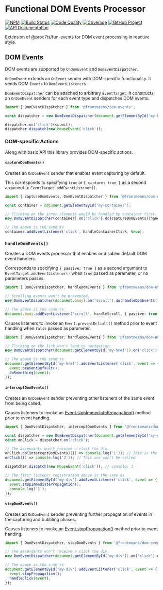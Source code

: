 # Functional DOM Events Processor

[![NPM][npm-image]][npm-url]
[![Build Status][build-status-img]][build-status-link]
[![Code Quality][quality-img]][quality-link]
[![Coverage][coverage-img]][coverage-link]
[![GitHub Project][github-image]][github-url]
[![API Documentation][api-docs-image]][api-docs-url]

Extension of [@proc7ts/fun-events] for DOM event processing in reactive style.

[npm-image]: https://img.shields.io/npm/v/@frontmeans/dom-events.svg?logo=npm
[npm-url]: https://www.npmjs.com/package/@frontmeans/dom-events
[build-status-img]: https://github.com/frontmeans/dom-events/workflows/Build/badge.svg
[build-status-link]: https://github.com/frontmeans/dom-events/actions?query=workflow%3ABuild
[quality-img]: https://app.codacy.com/project/badge/Grade/a9945bbfc7c248bb85ee65f4f7b3f337
[quality-link]: https://www.codacy.com/gh/frontmeans/dom-events/dashboard?utm_source=github.com&utm_medium=referral&utm_content=frontmeans/dom-events&utm_campaign=Badge_Grade
[coverage-img]: https://app.codacy.com/project/badge/Coverage/a9945bbfc7c248bb85ee65f4f7b3f337
[coverage-link]: https://www.codacy.com/gh/frontmeans/dom-events/dashboard?utm_source=github.com&utm_medium=referral&utm_content=frontmeans/dom-events&utm_campaign=Badge_Coverage
[github-image]: https://img.shields.io/static/v1?logo=github&label=GitHub&message=project&color=informational
[github-url]: https://github.com/frontmeans/dom-events
[api-docs-image]: https://img.shields.io/static/v1?logo=typescript&label=API&message=docs&color=informational
[api-docs-url]: https://frontmeans.github.io/dom-events/index.html
[@proc7ts/fun-events]: https://www.npmjs.com/package/@proc7ts/fun-events

## DOM Events

DOM events are supported by `OnDomEvent` and `DomEventDispatcher`.

`OnDomEvent` extends an `OnEvent` sender with DOM-specific functionality. It sends DOM `Events` to `DomEventListener`s

`DomEventDispatcher` can be attached to arbitrary `EventTarget`. It constructs an `OnDomEvent` senders for each event
type and dispatches DOM events.

```typescript
import { DomEventDispatcher } from '@frontmeans/dom-events';

const dispatcher = new DomEventDispatcher(document.getElementById('my-button'));

dispatcher.on('click')(submit);
dispatcher.dispatch(new MouseEvent('click'));
```

### DOM-specific Actions

Along with basic API this library provides DOM-specific actions.

#### `captureDomEvents()`

Creates an `OnDomEvent` sender that enables event capturing by default.

This corresponds to specifying `true` or `{ capture: true }` as a second argument to `EventTarget.addEventListener()`.

```typescript
import { captureDomEvents, DomEventDispatcher } from '@frontmeans/dom-events';

const container = document.getElementById('my-container');

// Clicking on the inner elements would be handled by container first.
new DomEventDispatcher(container).on('click').do(captureDomEvents)(handleContainerClick);

// The above is the same as
container.addEventListener('click', handleContainerClick, true);
```

### `handleDomEvents()`

Creates a DOM events processor that enables or disables default DOM event handlers.

Corresponds to specifying `{ passive: true }` as a second argument to `EventTarget.addEventListener()` when
`true` passed as parameter, or no parameters passes.

```typescript
import { DomEventDispatcher, handleDomEvents } from '@frontmeans/dom-events';

// Scrolling events won't be prevented.
new DomEventDispatcher(document.body).on('scroll').do(handleDomEvents())(handleScroll);

// The above is the same as
document.body.addEventListener('scroll', handleScroll, { passive: true });
```

Causes listeners to invoke an `Event.preventDefault()` method prior to event handling when `false` passed as parameter.

```typescript
import { DomEventDispatcher, handleDomEvents } from '@frontmeans/dom-events';

// Clicking on the link won't lead to navigation.
new DomEventDispatcher(document.getElementById('my-href')).on('click').do(handleDomEvents(false))(doSomething);

// The above is the same as
document.getElementById('my-href').addEventListener('click', event => {
  event.preventDefault();
  doSomething(event);
});
```

#### `interceptDomEvents()`

Creates an `OnDomEvent` sender preventing other listeners of the same event from being called.

Causes listeners to invoke an [Event.stopImmediatePropagation()] method prior to event handing.

```typescript
import { DomEventDispatcher, interceptDomEvents } from '@frontmeans/dom-events';

const dispatcher = new DomEventDispatcher(document.getElementById('my-div'));
const onClick = dispatcher.on('click');

// The ascendants won't receive a click the div.
onClick.do(interceptDomEvents)(() => console.log('1')); // This is the last handler
onClick(() => console.log('2')); // This one won't be called

dispatcher.dispatch(new MouseEvent('click')); // console: 1

// The first listener registration above is the same as
document.getElementById('my-div').addEventListener('click', event => {
  event.stopImmediatePropagation();
  console.log('1');
});
```

[event.stopimmediatepropagation()]: https://developer.mozilla.org/en-US/docs/Web/API/Event/stopImmediatePropagation

#### `stopDomEvents()`

Creates an `OnDomEvent` sender preventing further propagation of events in the capturing and bubbling phases.

Causes listeners to invoke an [Event.stopPropagation()] method prior to event handing.

```typescript
import { DomEventDispatcher, stopDomEvents } from '@frontmeans/dom-events';

// The ascendants won't receive a click the div.
new DomEventDispatcher(document.getElementById('my-div')).on('click').do(stopDomEvents)(handleClick);

// The above is the same as
document.getElementById('my-div').addEventListener('click', event => {
  event.stopPropagation();
  handleClick(event);
});
```

[event.stoppropagation()]: https://developer.mozilla.org/en-US/docs/Web/API/Event/stopPropagation
